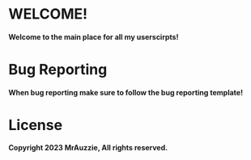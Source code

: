 # WELCOME!
<h4> Welcome to the main place for all my userscirpts! </h4>

# Bug Reporting

<h4> When bug reporting make sure to follow the bug reporting template!</h4>

# License
<h4> Copyright 2023 MrAuzzie, All rights reserved. </h4>
